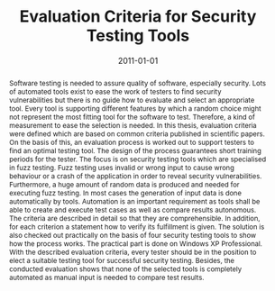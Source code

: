 ---
abstract: Software testing is needed to assure quality of software, especially security.
  Lots of automated tools exist to ease the work of testers to find security vulnerabilities
  but there is no guide how to evaluate and select an appropriate tool. Every tool
  is supporting different features by which a random choice might not represent the
  most fitting tool for the software to test. Therefore, a kind of measurement to
  ease the selection is needed. In this thesis, evaluation criteria were defined which
  are based on common criteria published in scientific papers. On the basis of this,
  an evaluation process is worked out to support testers to find an optimal testing
  tool. The design of the process guarantees short training periods for the tester.
  The focus is on security testing tools which are specialised in fuzz testing. Fuzz
  testing uses invalid or wrong input to cause wrong behaviour or a crash of the application
  in order to reveal security vulnerabilities. Furthermore, a huge amount of random
  data is produced and needed for executing fuzz testing. In most cases the generation
  of input data is done automatically by tools. Automation is an important requirement
  as tools shall be able to create and execute test cases as well as compare results
  autonomous. The criteria are described in detail so that they are comprehensible.
  In addition, for each criterion a statement how to verify its fulfillment is given.
  The solution is also checked out practically on the basis of four security testing
  tools to show how the process works. The practical part is done on Windows XP Professional.
  With the described evaluation criteria, every tester should be in the position to
  elect a suitable testing tool for successful security testing. Besides, the conducted
  evaluation shows that none of the selected tools is completely automated as manual
  input is needed to compare test results.
authors:
- Jasmin Adamer
date: '2011-01-01'
featured: false
publication_types:
- '7'
publishDate: '2011-01-01'
title: Evaluation Criteria for Security Testing Tools
url_pdf: ''
---